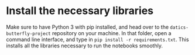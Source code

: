 # Install the necessary libraries
Make sure to have Python 3 with pip installed, and head over to the `datics-butterfly-project` repository on your machine. In that folder, open a command line interface, and type in `pip install -r requirements.txt`. This installs all the libraries necessary to run the notebooks smoothly. 

